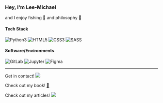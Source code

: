 ### Hey, I'm Lee-Michael 

and I enjoy fishing :fishing_pole_and_fish: and philosophy :seedling:



#### Tech Stack
![Python3](https://img.shields.io/badge/Python-3776AB?style=for-the-badge&logo=python&logoColor=white "Python3")
![HTML5](https://img.shields.io/badge/HTML5-E34F26?style=for-the-badge&logo=html5&logoColor=white "HTML5")
![CSS3](https://img.shields.io/badge/CSS3-1572B6?style=for-the-badge&logo=css3&logoColor=white "CSS3")
![SASS](https://img.shields.io/badge/Sass-CC6699?style=for-the-badge&logo=sass&logoColor=white "SASS")



#### Software/Environments
![GitLab](https://img.shields.io/badge/GitLab-330F63?style=for-the-badge&logo=gitlab&logoColor=white "GitLab")
![Jupyter](https://img.shields.io/badge/Jupyter-F37626.svg?&style=for-the-badge&logo=Jupyter&logoColor=white "Jupyter")
![Figma](https://img.shields.io/badge/Figma-F24E1E?style=for-the-badge&logo=figma&logoColor=white "Figma")



---

Get in contact!
[<img src="https://img.shields.io/badge/ProtonMail-8B89CC?style=for-the-badge&logo=protonmail&logoColor=white">](mailto:conceptual@protonmail.com)


Check out my book!
[:closed_book:](https://books2read.com/u/47EEQ7)


Check out my articles!
[<img src="https://img.shields.io/badge/Medium-12100E?style=for-the-badge&logo=medium&logoColor=white">](lee-michael.medium.com)

